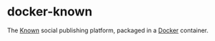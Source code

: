 docker-known
=========

The [Known][1] social publishing platform, packaged in a [Docker][2] container.


[1]: https://withknown.com/
[2]: https://www.docker.com/
